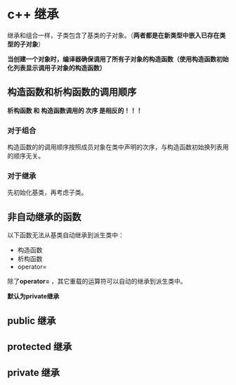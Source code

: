 # c++ 继承
继承和组合一样，子类包含了基类的子对象。（**两者都是在新类型中嵌入已存在类型的子对象**）

**当创建一个对象时，编译器确保调用了所有子对象的构造函数（使用构造函数初始化列表显示调用子对象的构造函数）**

## 构造函数和析构函数的调用顺序

**析构函数 和 构造函数调用的 次序 是相反的！！！**

### 对于组合
构造函数的的调用顺序按照成员对象在类中声明的次序，与构造函数初始换列表用的顺序无关。

### 对于继承
先初始化基类，再考虑子类。

## 非自动继承的函数
以下函数无法从基类自动继承到派生类中：

* 构造函数
* 析构函数
* operator=

除了**operator=** ，其它重载的运算符可以自动的继承到派生类中。

**默认为private继承**

## public 继承

## protected 继承

## private 继承
